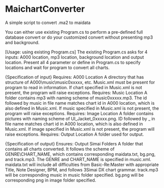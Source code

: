 # MaichartConverter

A simple script to convert .ma2 to maidata

You can either use existing Program.cs to perform a pre-defined full database convert or do your customized convert without presenting mp3 and background.

[Usage: using existing Program.cs]
The existing Program.cs asks for 4 inputs: A000 location, mp3 location, background location and output location.
Present all 4 parameter or define in Program.cs to specify locations and wait for program to convert all charts.

{Specification of input}
Requires: A000 Location
  A directory that has structure of A000\music\music0xxxxx\, etc. Music.xml must be present for program to read in information. If chart specified in Music.xml is not present, the program will raise exceptions.
Requires: Music Location
  A folder contains mp3 with naming scheme of music0xxxxx.mp3. The id followed by music in file name matches chart id in A000 location, which is also defined in Music.xml. If music specified in Music.xml is not present, the program will raise exceptions.
Requires: Image Location
  A folder contains pictures with naming scheme of UI_Jacket_0xxxxx.png. ID followed by _ in file name matches chart id in A000 location, which is also defined in Music.xml. If image specified in Music.xml is not present, the program will raise exceptions.
Requires: Output Location
  A folder used for output.

{Specification of output}
Ensures: Output Simai Folders
  A folder that contains all charts converted. It follows the scheme of GENRE\CHART_NAME\, which contains corresponding maidata.txt, bg.png, and track.mp3. The GENRE and CHART_NAME is specified in music.xml.
  maidata.txt will include all difficulties from Basic-Re:Master with appropriate Title, Note Designer, BPM, and follows 3Simai DX chart grammar.
  track.mp3 will be corresponding music in music folder specified.
  bg.png will be corresponding png in image folder specified.
